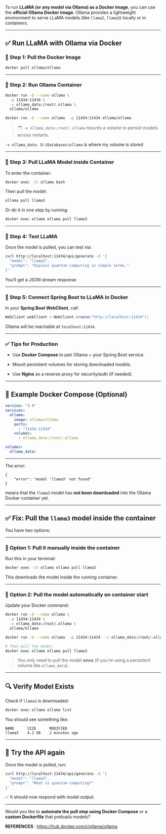 
To run **LLaMA (or any model via Ollama) as a Docker image**, you can use the **official Ollama Docker image**. Ollama provides a lightweight environment to serve LLaMA models (like `llama2`, `llama3`) locally or in containers.

---

## ✅ **Run LLaMA with Ollama via Docker**

### 🔹 Step 1: Pull the Docker Image

```bash
docker pull ollama/ollama
```

---

### 🔹 Step 2: Run Ollama Container

```bash
docker run -d --name ollama \
  -p 11434:11434 \
  -v ollama_data:/root/.ollama \
  ollama/ollama

docker run -d --name ollama  -p 11434:11434 ollama/ollama
```

> 🗂️ `-v ollama_data:/root/.ollama` mounts a volume to persist models across restarts.

`-v ollama_data: D:\Databases\ollama` is where my volume is stored

---

### 🔹 Step 3: Pull LLaMA Model inside Container

To enter the container:

```bash
docker exec -it ollama bash
```

Then pull the model:

```bash
ollama pull llama3
```

Or do it in one step by running:

```bash
docker exec ollama ollama pull llama3
```

---

### 🔹 Step 4: Test LLaMA

Once the model is pulled, you can test via:

```bash
curl http://localhost:11434/api/generate -d '{
  "model": "llama3",
  "prompt": "Explain quantum computing in simple terms."
}'
```

You’ll get a JSON stream response.

---

### 🔹 Step 5: Connect Spring Boot to LLaMA in Docker

In your **Spring Boot WebClient**, call:

```java
WebClient webClient = WebClient.create("http://localhost:11434");
```

Ollama will be reachable at `localhost:11434`.

---

### ✅ Tips for Production

- Use **Docker Compose** to pair Ollama + your Spring Boot service.
    
- Mount persistent volumes for storing downloaded models.
    
- Use **Nginx** as a reverse proxy for security/auth (if needed).
    

---

## 📁 Example Docker Compose (Optional)

```yaml
version: "3.9"
services:
  ollama:
    image: ollama/ollama
    ports:
      - "11434:11434"
    volumes:
      - ollama_data:/root/.ollama

volumes:
  ollama_data:
```

---


The error:

```
{
    "error": "model 'llama3' not found"
}
```

means that the `llama3` model has **not been downloaded** into the Ollama Docker container yet.

---

## ✅ Fix: Pull the `llama3` model **inside the container**

You have two options:

---

### 🔹 Option 1: Pull it manually inside the container

Run this in your terminal:

```bash
docker exec -it ollama ollama pull llama3
```

This downloads the model inside the running container.

---

### 🔹 Option 2: Pull the model automatically on container start

Update your Docker command:

```bash
docker run -d --name ollama \
  -p 11434:11434 \
  -v ollama_data:/root/.ollama \
  ollama/ollama

docker run -d --name ollama  -p 11434:11434  -v ollama_data:/root/.ollama   ollama/ollama

# Then pull the model:
docker exec ollama ollama pull llama3
```

> You only need to pull the model **once** (if you're using a persistent volume like `ollama_data`).

---

## 🔍 Verify Model Exists

Check if `llama3` is downloaded:

```bash
docker exec ollama ollama list
```

You should see something like:

```
NAME      SIZE      MODIFIED
llama3    4.2 GB    2 minutes ago
```

---

## 🔁 Try the API again

Once the model is pulled, run:

```bash
curl http://localhost:11434/api/generate -d '{
  "model": "llama3",
  "prompt": "What is quantum computing?"
}'
```

✅ It should now respond with model output.

---

Would you like to **automate the pull step using Docker Compose** or a **custom Dockerfile** that preloads models?

**REFERENCES** : https://hub.docker.com/r/ollama/ollama